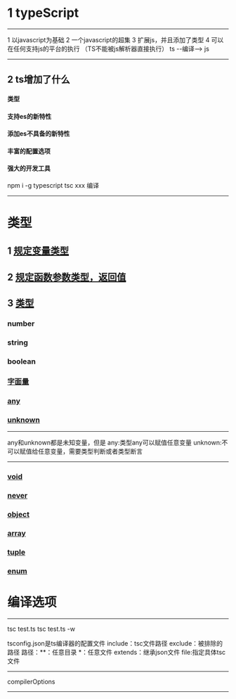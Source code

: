 
# 1 typeScript
***
1 以javascript为基础
2 一个javascript的超集
3 扩展js，并且添加了类型
4 可以在任何支持js的平台的执行
（TS不能被js解析器直接执行）
ts --编译--> js
***

## 2 ts增加了什么
#### 类型
#### 支持es的新特性
#### 添加es不具备的新特性
#### 丰富的配置选项
#### 强大的开发工具

npm i -g typescript
tsc xxx 编译

***
# 类型
## 1 [规定变量类型](./002basis.ts)
## 2 [规定函数参数类型，返回值](./002basis.ts)
## 3 [类型](./003types.ts)

### number
### string
### boolean
### [字面量](./003types.ts)
### [any](./003types.ts)
### [unknown](./003types.ts)
***
any和unknown都是未知变量，但是
 any:类型any可以赋值任意变量
 unknown:不可以赋值给任意变量，需要类型判断或者类型断言
***
### [void](./003types.ts)
### [never](./003types.ts)

### [object](./004types.ts)
### [array](./004types.ts)
### [tuple](./004types.ts)
### [enum](./004types.ts)

# 编译选项
***
tsc test.ts
tsc test.ts -w

tsconfig.json是ts编译器的配置文件
include：tsc文件路径
exclude：被排除的路径
路径：**：任意目录
      *：任意文件
extends：继承json文件
file:指定具体tsc文件
***
compilerOptions

***


